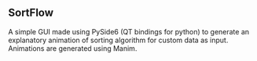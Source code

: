 ## SortFlow

A simple GUI made using PySide6 (QT bindings for python) to generate an explanatory animation of sorting algorithm for custom data as input. Animations are generated using Manim.
